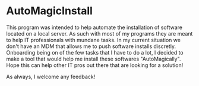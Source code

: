# AutoMagicInstall
This program was intended to help automate the installation of software located on a local server.
As such with most of my programs they are meant to help IT professionals with mundane tasks. 
In my current situation we don't have an MDM that allows me to push software installs discretly. 
Onboarding being on of the few tasks that I have to do a lot, I decided to make a tool that would help me install these softwares "AutoMagically".
Hope this can help other IT pros out there that are looking for a solution!

As always, I welcome any feedback!
